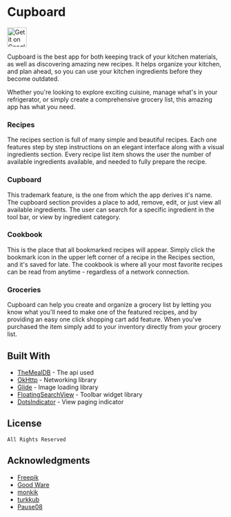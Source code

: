 # Cupboard

<a href='https://play.google.com/store/apps/details?id=com.creativesourceapps.android.cupboard&pcampaignid=MKT-Other-global-all-co-prtnr-py-PartBadge-Mar2515-1'><img alt='Get it on Google Play' src='https://play.google.com/intl/en_us/badges/images/generic/en_badge_web_generic.png' height='45'/></a>

Cupboard is the best app for both keeping track of your kitchen materials, as well as discovering amazing new recipes. It helps organize your kitchen, and plan ahead, so you can use your kitchen ingredients before they become outdated. 

Whether you're looking to explore exciting cuisine, manage what's in your refrigerator, or simply create a comprehensive grocery list, this amazing app has what you need.

### Recipes

The recipes section is full of many simple and beautiful recipes. Each one features step by step instructions on an elegant interface along with a visual ingredients section. Every recipe list item shows the user the number of available ingredients available, and needed to fully prepare the recipe.

### Cupboard

This trademark feature, is the one from which the app derives it's name. The cupboard section provides a place to add, remove, edit, or just view all available ingredients. The user can search for a specific ingredient in the tool bar, or view by ingredient category. 

### Cookbook

This is the place that all bookmarked recipes will appear. Simply click the bookmark icon in the upper left corner of a recipe in the Recipes section, and it's saved for late. The cookbook is where all your most favorite recipes can be read from anytime - regardless of 
a network connection.

### Groceries

Cupboard can help you create and organize a grocery list by letting you know what you'll need to make one of the featured recipes, and by providing an easy one click shopping cart add feature. When you've purchased the item simply add to your inventory directly from your grocery list.

## Built With

* [TheMealDB](https://www.themealdb.com/api.php) - The api used
* [OkHttp](https://square.github.io/okhttp/) - Networking library
* [Glide](https://bumptech.github.io/glide/) - Image loading library
* [FloatingSearchView](https://github.com/arimorty/floatingsearchview) - Toolbar widget library
* [DotsIndicator](https://github.com/tommybuonomo/dotsindicator) - View paging indicator

## License

```
All Rights Reserved
```

## Acknowledgments

* [Freepik](https://www.themealdb.com/api.php)
* [Good Ware](https://www.flaticon.com/authors/good-ware)
* [monkik](https://www.flaticon.com/authors/monkik)
* [turkkub](https://www.flaticon.com/authors/turkkub)
* [Pause08](https://www.flaticon.com/authors/pause08)

